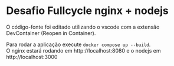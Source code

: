 # Desafio Fullcycle nginx + nodejs

O código-fonte foi editado utilizando o vscode com a extensão DevContainer (Reopen in Container).

Para rodar a aplicação execute `docker compose up --build`.  
O nginx estará rodando em http://localhost:8080 e o nodejs em http://localhost:3000